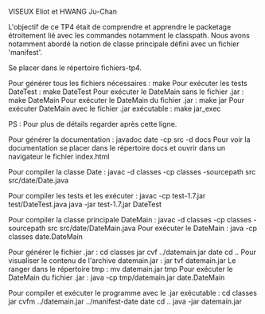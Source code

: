 VISEUX Eliot et HWANG Ju-Chan

L'objectif de ce TP4 était de comprendre et apprendre le packetage étroitement lié avec les commandes notamment le classpath.
Nous avons notamment abordé la notion de classe principale défini avec un fichier 'manifest'.


Se placer dans le répertoire fichiers-tp4.

Pour générer tous les fichiers nécessaires :
  make
Pour exécuter les tests DateTest :
  make DateTest
Pour exécuter le DateMain sans le fichier .jar :
  make DateMain
Pour exécuter le DateMain du fichier .jar :
  make jar
Pour exécuter DateMain avec le fichier .jar exécutable :
  make jar_exec

PS : Pour plus de détails regarder après cette ligne.





Pour générer la documentation :
  javadoc date -cp src -d docs
Pour voir la documentation se placer dans le répertoire docs et ouvrir dans un navigateur le fichier index.html

Pour compiler la classe Date :
  javac -d classes -cp classes -sourcepath src src/date/Date.java

Pour compiler les tests et les exécuter :
  javac -cp test-1.7.jar test/DateTest.java
  java -jar test-1.7.jar DateTest

Pour compiler la classe principale DateMain :
  javac -d classes -cp classes -sourcepath src src/date/DateMain.java
Pour exécuter le DateMain :
  java -cp classes date.DateMain

Pour générer le fichier .jar :
  cd classes
  jar cvf ../datemain.jar date
  cd ..
Pour visualiser le contenu de l'archive datemain.jar :
  jar tvf datemain.jar
Le ranger dans le répertoire tmp :
  mv datemain.jar tmp
Pour exécuter le DateMain du fichier .jar :
  java -cp tmp/datemain.jar date.DateMain

Pour compiler et exécuter le programme avec le .jar exécutable :
  cd classes
  jar cvfm ../datemain.jar ../manifest-date date
  cd ..
  java -jar datemain.jar
